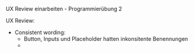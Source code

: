 UX Review einarbeiten - Programmierübung 2

UX Review:
- Consistent wording:
  - Button, Inputs und Placeholder hatten inkonsitente Benennungen
  - 
